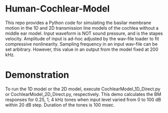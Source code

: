 # Human-Cochlear-Model
This repo provides a Python code for simulating the basilar membrane motion in the 1D and 2D transmission line models of the cochlea without a middle ear model. Input waveform is NOT sound pressure, and is the stapes velocity. Amplitude of input is ad-hoc adjusted by the wav-file loader to fit compressive nonlinearity. Sampling frequency in an input wav-file can be set arbitrary. However, this value in an output from the model fixed at 200 kHz.

# Demonstration
To run the 1D model or the 2D model, execute CochlearModel_1D_Direct.py or CochlearModel_2D_Direct.py, respectively. This demo calculates the BM responses for 0.25, 1, 4 kHz tones when input level varied from 0 to 100 dB within 20 dB step. Duration of the tones is 100 msec.
